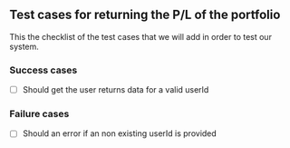## Test cases for returning the P/L of the portfolio

This the checklist of the test cases that we will add in order to test our system.

### Success cases

- [ ] Should get the user returns data for a valid userId

### Failure cases

- [ ] Should an error if an non existing userId is provided